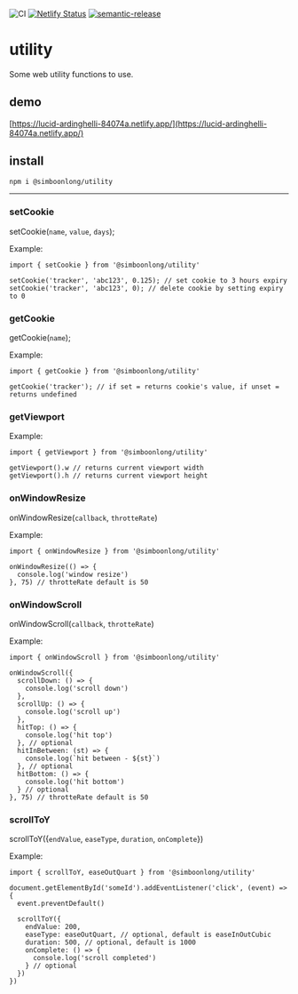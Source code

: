 ![CI](https://github.com/simboonlong/utility/workflows/CI/badge.svg?branch=master&event=push) [![Netlify Status](https://api.netlify.com/api/v1/badges/13e83d25-b833-48e5-bc73-bac4e8e32958/deploy-status)](https://app.netlify.com/sites/lucid-ardinghelli-84074a/deploys) [![semantic-release](https://img.shields.io/badge/%20%20%F0%9F%93%A6%F0%9F%9A%80-semantic--release-e10079.svg)](https://github.com/semantic-release/semantic-release)


# utility
Some web utility functions to use.

## demo
[https://lucid-ardinghelli-84074a.netlify.app/](https://lucid-ardinghelli-84074a.netlify.app/)

## install
`npm i @simboonlong/utility`

---

### setCookie

setCookie(`name`, `value`, `days`);

Example:

```
import { setCookie } from '@simboonlong/utility'

setCookie('tracker', 'abc123', 0.125); // set cookie to 3 hours expiry
setCookie('tracker', 'abc123', 0); // delete cookie by setting expiry to 0
```

### getCookie

getCookie(`name`);

Example:

```
import { getCookie } from '@simboonlong/utility'

getCookie('tracker'); // if set = returns cookie's value, if unset = returns undefined
```

### getViewport

Example:

```
import { getViewport } from '@simboonlong/utility'

getViewport().w // returns current viewport width
getViewport().h // returns current viewport height
```

### onWindowResize

onWindowResize(`callback`, `throtteRate`)

Example:

```
import { onWindowResize } from '@simboonlong/utility'

onWindowResize(() => {
  console.log('window resize')
}, 75) // throtteRate default is 50
```

### onWindowScroll

onWindowScroll(`callback`, `throtteRate`)

Example:

```
import { onWindowScroll } from '@simboonlong/utility'

onWindowScroll({
  scrollDown: () => {
    console.log('scroll down')
  },
  scrollUp: () => {
    console.log('scroll up')
  },
  hitTop: () => {
    console.log('hit top')
  }, // optional
  hitInBetween: (st) => {
    console.log(`hit between - ${st}`)
  }, // optional
  hitBottom: () => {
    console.log('hit bottom')
  } // optional
}, 75) // throtteRate default is 50
```

### scrollToY

scrollToY({`endValue`, `easeType`, `duration`, `onComplete`})

Example:

```
import { scrollToY, easeOutQuart } from '@simboonlong/utility'

document.getElementById('someId').addEventListener('click', (event) => {
  event.preventDefault()

  scrollToY({
    endValue: 200,
    easeType: easeOutQuart, // optional, default is easeInOutCubic
    duration: 500, // optional, default is 1000
    onComplete: () => {
      console.log('scroll completed')
    } // optional
  })
})
```
